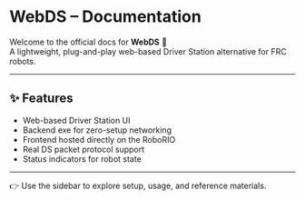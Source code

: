 # WebDS – Documentation

Welcome to the official docs for **WebDS** 🚀  
A lightweight, plug-and-play web-based Driver Station alternative for FRC robots.

---

## ✨ Features
- Web-based Driver Station UI
- Backend exe for zero-setup networking
- Frontend hosted directly on the RoboRIO
- Real DS packet protocol support
- Status indicators for robot state

---

👉 Use the sidebar to explore setup, usage, and reference materials.
